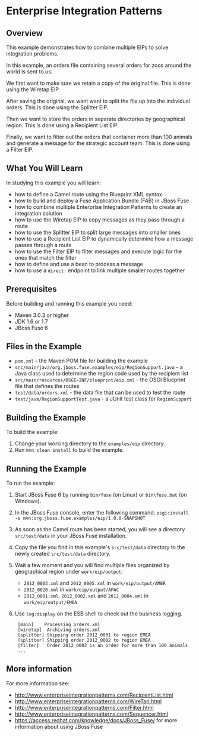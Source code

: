 # Enterprise Integration Patterns

## Overview
This example demonstrates how to combine multiple EIPs to solve integration problems.

In this example, an orders file containing several orders for zoos around the world is sent to us.

We first want to make sure we retain a copy of the original file. This is done using the Wiretap EIP.

After saving the original, we want want to split the file up into the individual orders. This is done using the Splitter
EIP.

Then we want to store the orders in separate directories by geographical region. This is done using a Recipient List EIP.

Finally, we want to filter out the orders that container more than 100 animals and generate a message for the strategic
account team. This is done using a Filter EIP.

## What You Will Learn
In studying this example you will learn:

* how to define a Camel route using the Blueprint XML syntax
* how to build and deploy a Fuse Application Bundle (FAB) in JBoss Fuse
* how to combine multiple Enterprise Integration Patterns to create an integration solution
* how to use the Wiretap EIP to copy messages as they pass through a route
* how to use the Splitter EIP to split large messages into smaller ones
* how to use a Recipient List EIP to dynamically determine how a message passes through a route
* how to use the Filter EIP to filter messages and execute logic for the ones that match the filter
* how to define and use a bean to process a message
* how to use a `direct:` endpoint to link multiple smaller routes together

## Prerequisites
Before building and running this example you need:

* Maven 3.0.3 or higher
* JDK 1.6 or 1.7
* JBoss Fuse 6

## Files in the Example
* `pom.xml` - the Maven POM file for building the example
* `src/main/java/org.jboss.fuse.examples/eip/RegionSupport.java` - a Java class used to determine the region code used
  by the recipient list
* `src/main/resources/OSGI-INF/blueprint/eip.xml` - the OSGI Blueprint file that defines the routes
* `test/data/orders.xml` - the data file that can be used to test the route
* `test/java/RegionSupportTest.java` - a JUnit test class for `RegionSupport`

## Building the Example
To build the example:

1. Change your working directory to the `examples/eip` directory.
2. Run `mvn clean install` to build the example.

## Running the Example
To run the example:

1. Start JBoss Fuse 6 by running `bin/fuse` (on Linux) or `bin\fuse.bat` (on Windows).
2. In the JBoss Fuse console, enter the following command: `osgi:install -s mvn:org.jboss.fuse.examples/eip/1.0.0-SNAPSHOT`
3. As soon as the Camel route has been started, you will see a directory `src/test/data` in your JBoss Fuse installation.
4. Copy the file you find in this example's `src/test/data` directory to the newly created `src/test/data` directory.
5. Wait a few moment and you will find multiple files organized by geographical region under `work/eip/output`:
	* `2012_0003.xml` and `2012_0005.xml` in `work/eip/output/AMER`
	* `2012_0020.xml` in `work/eip/output/APAC`
	* `2012_0001.xml`, `2012_0002.xml` and `2012_0004.xml` in `work/eip/output/EMEA`
6. Use `log:display` on the ESB shell to check out the business logging.

        [main]    Processing orders.xml
        [wiretap]  Archiving orders.xml
        [splitter] Shipping order 2012_0001 to region EMEA
        [splitter] Shipping order 2012_0002 to region EMEA
        [filter]   Order 2012_0002 is an order for more than 100 animals
        ...

## More information
For more information see:  

* http://www.enterpriseintegrationpatterns.com/RecipientList.html
* http://www.enterpriseintegrationpatterns.com/WireTap.html
* http://www.enterpriseintegrationpatterns.com/Filter.html
* http://www.enterpriseintegrationpatterns.com/Sequencer.html
* https://access.redhat.com/knowledge/docs/JBoss_Fuse/ for more information about using JBoss Fuse